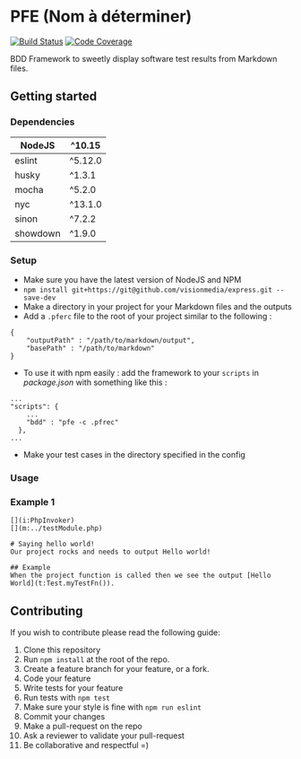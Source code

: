 # PFE (Nom à déterminer)

[![Build Status](https://travis-ci.org/Grasseh/PFE_H_2019.svg?branch=master)](https://travis-ci.org/Grasseh/PFE_H_2019)
[![Code Coverage](https://codecov.io/gh/grasseh/PFE_H_2019/branch/master/graph/badge.svg)](https://codecov.io/gh/grasseh/PFE_H_2019)

BDD Framework to sweetly display software test results from Markdown files.

## Getting started

### Dependencies

| NodeJS   | ^10.15  |
|----------|---------|
| eslint   | ^5.12.0 |
| husky    | ^1.3.1  |
| mocha    | ^5.2.0  |
| nyc      | ^13.1.0 |
| sinon    | ^7.2.2  |
| showdown | ^1.9.0  |

### Setup

 - Make sure you have the latest version of NodeJS and NPM
 - `npm install git+https://git@github.com/visionmedia/express.git --save-dev`
 - Make a directory in your project for your Markdown files and the outputs
 - Add a `.pferc` file to the root of your project similar to the following :

```
{
    "outputPath" : "/path/to/markdown/output",
    "basePath" : "/path/to/markdown"
}
```
- To use it with npm easily : add the framework to your `scripts` in *package.json* with something like this :
```
...
"scripts": {
    ...
    "bdd" : "pfe -c .pfrec"
  },
...
```
 - Make your test cases in the directory specified in the config

### Usage

### Example 1

```
[](i:PhpInvoker)
[](m:../testModule.php)

# Saying hello world!
Our project rocks and needs to output Hello world!

## Example
When the project function is called then we see the output [Hello World](t:Test.myTestFn()).
```

## Contributing

If you wish to contribute please read the following guide:

1. Clone this repository
2. Run `npm install` at the root of the repo.
3. Create a feature branch for your feature, or a fork.
4. Code your feature
5. Write tests for your feature
6. Run tests with `npm test`
7. Make sure your style is fine with `npm run eslint`
8. Commit your changes
9. Make a pull-request on the repo
10. Ask a reviewer to validate your pull-request
11. Be collaborative and respectful =)
